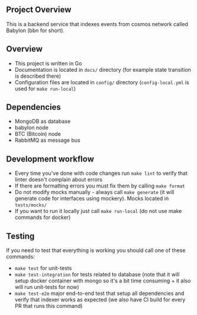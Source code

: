 ## Project Overview

This is a backend service that indexes events from cosmos network called Babylon (bbn for short).

## Overview

- This project is written in Go
- Documentation is located in `docs/` directory (for example state transition is described there)
- Configuration files are located in `config/` directory (`config-local.yml` is used for `make run-local`)

## Dependencies

- MongoDB as database
- babylon node
- BTC (Bitcoin) node
- RabbitMQ as message bus

## Development workflow

- Every time you've done with code changes run `make lint` to verify that linter doesn't complain about errors
- If there are formatting errors you must fix them by calling `make format`
- Do not modify mocks manually - always call `make generate` (it will generate code for interfaces using mockery). Mocks located in `tests/mocks/`
- If you want to run it locally just call `make run-local` (do not use make commands for docker)

## Testing

If you need to test that everything is working you should call one of these commands:
- `make test` for unit-tests
- `make test-integration` for tests related to database (note that it will setup docker container with mongo so it's a bit time consuming + it also will run unit-tests for now)
- `make test-e2e` major end-to-end test that setup all dependencies and verify that indexer works as expected (we also have CI build for every PR that runs this command)